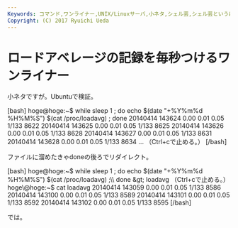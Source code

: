```yaml
---
Keywords: コマンド,ワンライナー,UNIX/Linuxサーバ,小ネタ,シェル芸,シェル芸というには短すぎる
Copyright: (C) 2017 Ryuichi Ueda
---
```


# ロードアベレージの記録を毎秒つけるワンライナー
小ネタですが。Ubuntuで検証。

[bash]
hoge\@hoge:~$ while sleep 1 ; do echo $(date &quot;+%Y%m%d %H%M%S&quot;) $(cat /proc/loadavg) ; done 
20140414 143624 0.00 0.01 0.05 1/133 8622
20140414 143625 0.00 0.01 0.05 1/133 8625
20140414 143626 0.00 0.01 0.05 1/133 8628
20140414 143627 0.00 0.01 0.05 1/133 8631
20140414 143628 0.00 0.01 0.05 1/133 8634
...
（Ctrl+cで止める。）
[/bash]

ファイルに溜めたきゃdoneの後ろでリダイレクト。

[bash]
hoge\@hoge:~$ while sleep 1 ; do echo $(date &quot;+%Y%m%d %H%M%S&quot;) $(cat /proc/loadavg) ;\\
 done &gt; loadavg
（Ctrl+cで止める。）
hoge\@hoge:~$ cat loadavg 
20140414 143059 0.00 0.01 0.05 1/133 8586
20140414 143100 0.00 0.01 0.05 1/133 8589
20140414 143101 0.00 0.01 0.05 1/133 8592
20140414 143102 0.00 0.01 0.05 1/133 8595
[/bash]


では。
